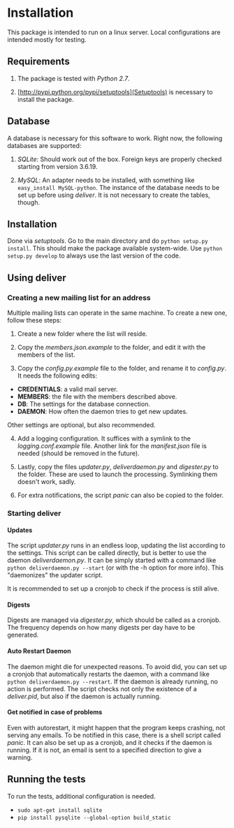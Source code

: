 # Installation

This package is intended to run on a linux server. Local
configurations are intended mostly for testing.

## Requirements

1. The package is tested with _Python 2.7_.

2. [http://pypi.python.org/pypi/setuptools](Setuptools) is necessary
to install the package.

## Database

A database is necessary for this software to work. Right now, the
following databases are supported:

1. _SQLite_: Should work out of the box. Foreign keys are properly
checked starting from version 3.6.19.

2. _MySQL_: An adapter needs to be installed, with something like
`easy_install MySQL-python`. The instance of the database needs to be
set up before using _deliver_. It is not necessary to create the
tables, though.

## Installation

Done via _setuptools_. Go to the main directory and do `python setup.py install`. This should make the package available
system-wide. Use `python setup.py develop` to always use the last
version of the code.

## Using deliver

### Creating a new mailing list for an address

Multiple mailing lists can operate in the same machine. To create a
new one, follow these steps:

1. Create a new folder where the list will reside.

2. Copy the _members.json.example_ to the folder, and edit it with the
members of the list.

3. Copy the _config.py.example_ file to the folder, and rename it to
_config.py_. It needs the following edits:

 * __CREDENTIALS__: a valid mail server.
 * __MEMBERS__: the file with the members described above.
 * __DB__: The settings for the database connection.
 * __DAEMON__: How often the daemon tries to get new updates.

 Other settings are optional, but also recommended.

4. Add a logging configuration. It suffices with a symlink to the
_logging.conf.example_ file. Another link for the _manifest.json_ file
is needed (should be removed in the future).

5. Lastly, copy the files _updater.py_, _deliverdaemon.py_ and
_digester.py_ to the folder. These are used to launch the
processing. Symlinking them doesn't work, sadly.

6. For extra notifications, the script _panic_ can also be copied to
the folder.

### Starting deliver

#### Updates

The script _updater.py_ runs in an endless loop, updating the list
according to the settings. This script can be called directly, but is
better to use the daemon _deliverdaemon.py_. It can be simply started
with a command like `python deliverdaemon.py --start` (or with the -h
option for more info). This "daemonizes" the updater script.

It is recommended to set up a cronjob to check if the process is still
alive.

#### Digests

Digests are managed via _digester.py_, which should be called as a
cronjob. The frequency depends on how many digests per day have to be
generated.

#### Auto Restart Daemon

The daemon might die for unexpected reasons. To avoid did, you can set
up a cronjob that automatically restarts the daemon, with a command
like `python deliverdaemon.py --restart`. If the daemon is already
running, no action is performed. The script checks not only the
existence of a _deliver.pid_, but also if the daemon is actually
running.

#### Get notified in case of problems

Even with autorestart, it might happen that the program keeps
crashing, not serving any emails. To be notified in this case, there
is a shell script called _panic_. It can also be set up as a cronjob,
and it checks if the daemon is running. If it is not, an email is sent
to a specified direction to give a warning.

## Running the tests

To run the tests, additional configuration is needed.

 * `sudo apt-get install sqlite`
 * `pip install pysqlite --global-option build_static`
